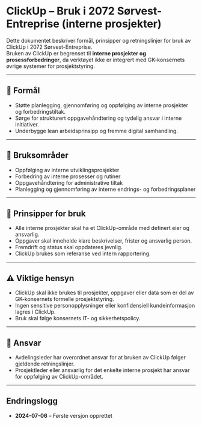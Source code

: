 # ClickUp – Bruk i 2072 Sørvest-Entreprise (interne prosjekter)

Dette dokumentet beskriver formål, prinsipper og retningslinjer for bruk av ClickUp i 2072 Sørvest-Entreprise.  
Bruken av ClickUp er begrenset til **interne prosjekter og prosessforbedringer**, da verktøyet ikke er integrert med GK-konsernets øvrige systemer for prosjektstyring.

---

## 🎯 Formål
- Støtte planlegging, gjennomføring og oppfølging av interne prosjekter og forbedringstiltak.
- Sørge for strukturert oppgavehåndtering og tydelig ansvar i interne initiativer.
- Underbygge lean arbeidsprinsipp og fremme digital samhandling.

---

## 🚀 Bruksområder
- Oppfølging av interne utviklingsprosjekter
- Forbedring av interne prosesser og rutiner
- Oppgavehåndtering for administrative tiltak
- Planlegging og gjennomføring av interne endrings- og forbedringsplaner

---

## 📌 Prinsipper for bruk
- Alle interne prosjekter skal ha et ClickUp-område med definert eier og ansvarlig.
- Oppgaver skal inneholde klare beskrivelser, frister og ansvarlig person.
- Fremdrift og status skal oppdateres jevnlig.
- ClickUp brukes som referanse ved intern rapportering.

---

## ⚠ Viktige hensyn
- ClickUp skal ikke brukes til prosjekter, oppgaver eller data som er del av GK-konsernets formelle prosjektstyring.
- Ingen sensitive personopplysninger eller konfidensiell kundeinformasjon lagres i ClickUp.
- Bruk skal følge konsernets IT- og sikkerhetspolicy.

---

## 📌 Ansvar
- Avdelingsleder har overordnet ansvar for at bruken av ClickUp følger gjeldende retningslinjer.
- Prosjektleder eller ansvarlig for det enkelte interne prosjekt har ansvar for oppfølging av ClickUp-området.

---

## Endringslogg
- **2024-07-06** – Første versjon opprettet
